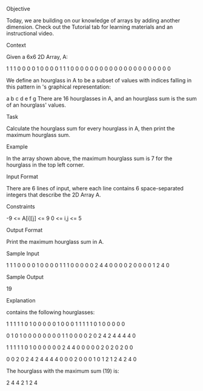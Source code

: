 Objective

Today, we are building on our knowledge of arrays by adding another dimension. Check out the Tutorial tab for learning materials and an instructional video.

Context

Given a 6x6 2D Array, A:

1 1 1 0 0 0
0 1 0 0 0 0
1 1 1 0 0 0
0 0 0 0 0 0
0 0 0 0 0 0
0 0 0 0 0 0

We define an hourglass in A to be a subset of values with indices falling in this pattern in 's graphical representation:

a b c
  d
e f g
There are 16 hourglasses in A, and an hourglass sum is the sum of an hourglass' values.

Task

Calculate the hourglass sum for every hourglass in A, then print the maximum hourglass sum.

Example

In the array shown above, the maximum hourglass sum is 7 for the hourglass in the top left corner.

Input Format

There are 6 lines of input, where each line contains 6 space-separated integers that describe the 2D Array A.

Constraints

-9 <= A[i][j] <= 9
0 <= i,j <= 5

Output Format

Print the maximum hourglass sum in A.

Sample Input

1 1 1 0 0 0
0 1 0 0 0 0
1 1 1 0 0 0
0 0 2 4 4 0
0 0 0 2 0 0
0 0 1 2 4 0


Sample Output

19


Explanation

 contains the following hourglasses:

1 1 1   1 1 0   1 0 0   0 0 0
  1       0       0       0
1 1 1   1 1 0   1 0 0   0 0 0

0 1 0   1 0 0   0 0 0   0 0 0
  1       1       0       0
0 0 2   0 2 4   2 4 4   4 4 0

1 1 1   1 1 0   1 0 0   0 0 0
  0       2       4       4
0 0 0   0 0 2   0 2 0   2 0 0

0 0 2   0 2 4   2 4 4   4 4 0
  0       0       2       0
0 0 1   0 1 2   1 2 4   2 4 0


The hourglass with the maximum sum (19) is:

2 4 4
  2
1 2 4